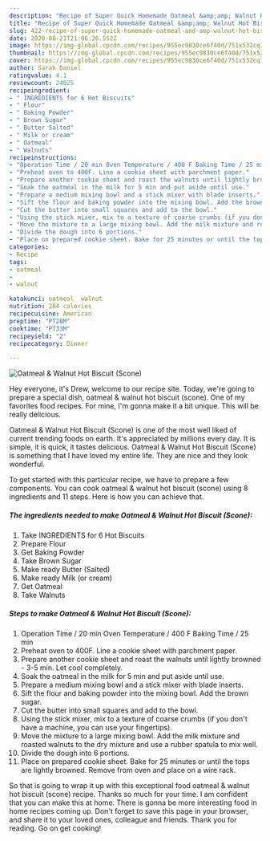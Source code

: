 ```yaml
---
description: "Recipe of Super Quick Homemade Oatmeal &amp;amp; Walnut Hot Biscuit (Scone)"
title: "Recipe of Super Quick Homemade Oatmeal &amp;amp; Walnut Hot Biscuit (Scone)"
slug: 422-recipe-of-super-quick-homemade-oatmeal-and-amp-walnut-hot-biscuit-scone
date: 2020-08-21T21:06:26.552Z
image: https://img-global.cpcdn.com/recipes/955ec9830ce6f40d/751x532cq70/oatmeal-walnut-hot-biscuit-scone-recipe-main-photo.jpg
thumbnail: https://img-global.cpcdn.com/recipes/955ec9830ce6f40d/751x532cq70/oatmeal-walnut-hot-biscuit-scone-recipe-main-photo.jpg
cover: https://img-global.cpcdn.com/recipes/955ec9830ce6f40d/751x532cq70/oatmeal-walnut-hot-biscuit-scone-recipe-main-photo.jpg
author: Sarah Daniel
ratingvalue: 4.1
reviewcount: 24025
recipeingredient:
- " INGREDIENTS for 6 Hot Biscuits"
- " Flour"
- " Baking Powder"
- " Brown Sugar"
- " Butter Salted"
- " Milk or cream"
- " Oatmeal"
- " Walnuts"
recipeinstructions:
- "Operation Time / 20 min Oven Temperature / 400 F Baking Time / 25 min"
- "Preheat oven to 400F. Line a cookie sheet with parchment paper."
- "Prepare another cookie sheet and roast the walnuts until lightly browned - 3-5 min. Let cool completely."
- "Soak the oatmeal in the milk for 5 min and put aside until use."
- "Prepare a medium mixing bowl and a stick mixer with blade inserts."
- "Sift the flour and baking powder into the mixing bowl. Add the brown sugar."
- "Cut the butter into small squares and add to the bowl."
- "Using the stick mixer, mix to a texture of coarse crumbs (if you don&#39;t have a machine, you can use your fingertips)."
- "Move the mixture to a large mixing bowl. Add the milk mixture and roasted walnuts to the dry mixture and use a rubber spatula to mix well."
- "Divide the dough into 6 portions."
- "Place on prepared cookie sheet. Bake for 25 minutes or until the tops are lightly browned. Remove from oven and place on a wire rack."
categories:
- Recipe
tags:
- oatmeal
- 
- walnut

katakunci: oatmeal  walnut 
nutrition: 284 calories
recipecuisine: American
preptime: "PT28M"
cooktime: "PT33M"
recipeyield: "2"
recipecategory: Dinner

---
```



![Oatmeal &amp; Walnut Hot Biscuit (Scone)](https://img-global.cpcdn.com/recipes/955ec9830ce6f40d/751x532cq70/oatmeal-walnut-hot-biscuit-scone-recipe-main-photo.jpg)

Hey everyone, it's Drew, welcome to our recipe site. Today, we're going to prepare a special dish, oatmeal &amp; walnut hot biscuit (scone). One of my favorites food recipes. For mine, I'm gonna make it a bit unique. This will be really delicious.



Oatmeal &amp; Walnut Hot Biscuit (Scone) is one of the most well liked of current trending foods on earth. It's appreciated by millions every day. It is simple, it is quick, it tastes delicious. Oatmeal &amp; Walnut Hot Biscuit (Scone) is something that I have loved my entire life. They are nice and they look wonderful.


To get started with this particular recipe, we have to prepare a few components. You can cook oatmeal &amp; walnut hot biscuit (scone) using 8 ingredients and 11 steps. Here is how you can achieve that.

<!--inarticleads1-->

##### The ingredients needed to make Oatmeal &amp; Walnut Hot Biscuit (Scone):

1. Take  INGREDIENTS for 6 Hot Biscuits
1. Prepare  Flour
1. Get  Baking Powder
1. Take  Brown Sugar
1. Make ready  Butter (Salted)
1. Make ready  Milk (or cream)
1. Get  Oatmeal
1. Take  Walnuts




<!--inarticleads2-->

##### Steps to make Oatmeal &amp; Walnut Hot Biscuit (Scone):

1. Operation Time / 20 min Oven Temperature / 400 F Baking Time / 25 min
1. Preheat oven to 400F. Line a cookie sheet with parchment paper.
1. Prepare another cookie sheet and roast the walnuts until lightly browned - 3-5 min. Let cool completely.
1. Soak the oatmeal in the milk for 5 min and put aside until use.
1. Prepare a medium mixing bowl and a stick mixer with blade inserts.
1. Sift the flour and baking powder into the mixing bowl. Add the brown sugar.
1. Cut the butter into small squares and add to the bowl.
1. Using the stick mixer, mix to a texture of coarse crumbs (if you don&#39;t have a machine, you can use your fingertips).
1. Move the mixture to a large mixing bowl. Add the milk mixture and roasted walnuts to the dry mixture and use a rubber spatula to mix well.
1. Divide the dough into 6 portions.
1. Place on prepared cookie sheet. Bake for 25 minutes or until the tops are lightly browned. Remove from oven and place on a wire rack.




So that is going to wrap it up with this exceptional food oatmeal &amp; walnut hot biscuit (scone) recipe. Thanks so much for your time. I am confident that you can make this at home. There is gonna be more interesting food in home recipes coming up. Don't forget to save this page in your browser, and share it to your loved ones, colleague and friends. Thank you for reading. Go on get cooking!
